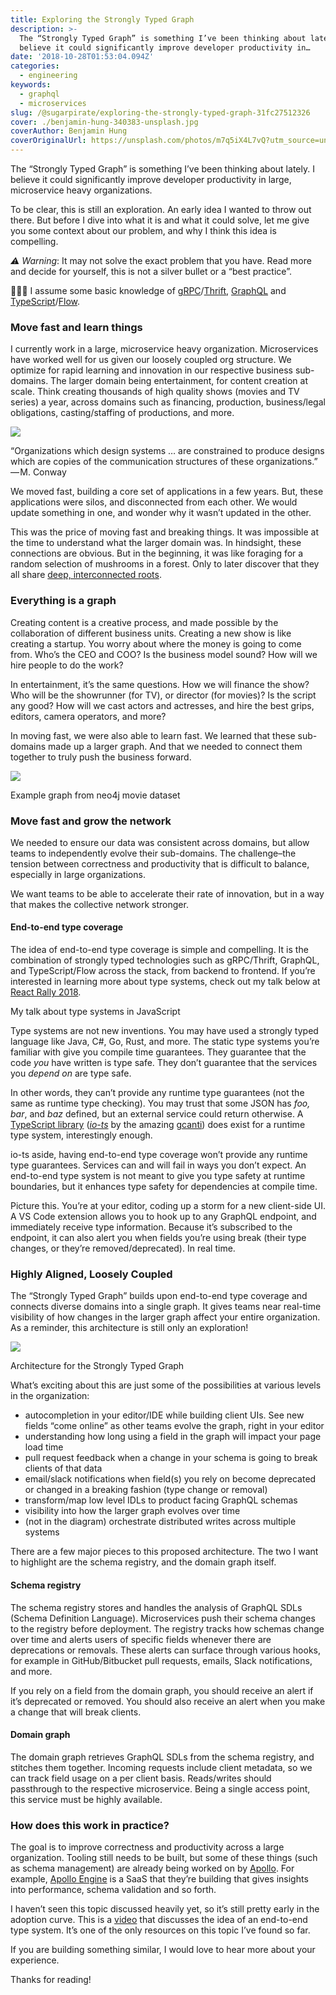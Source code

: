 ```yaml
---
title: Exploring the Strongly Typed Graph
description: >-
  The “Strongly Typed Graph” is something I’ve been thinking about lately. I
  believe it could significantly improve developer productivity in…
date: '2018-10-28T01:53:04.094Z'
categories:
  - engineering
keywords:
  - graphql
  - microservices
slug: /@sugarpirate/exploring-the-strongly-typed-graph-31fc27512326
cover: ./benjamin-hung-340383-unsplash.jpg
coverAuthor: Benjamin Hung
coverOriginalUrl: https://unsplash.com/photos/m7q5iX4L7vQ?utm_source=unsplash&utm_medium=referral&utm_content=creditCopyText
---
```


The “Strongly Typed Graph” is something I’ve been thinking about lately. I believe it could significantly improve developer productivity in large, microservice heavy organizations.

To be clear, this is still an exploration. An early idea I wanted to throw out there. But before I dive into what it is and what it could solve, let me give you some context about our problem, and why I think this idea is compelling.

_⚠️ Warning_: It may not solve the exact problem that you have. Read more and decide for yourself, this is not a silver bullet or a “best practice”.

👩🏻‍💻 I assume some basic knowledge of [gRPC](https://grpc.io/)/[Thrift](https://thrift.apache.org/), [GraphQL](https://graphql.org/) and [TypeScript](https://www.typescriptlang.org/)/[Flow](https://flow.org/).

### Move fast and learn things

I currently work in a large, microservice heavy organization. Microservices have worked well for us given our loosely coupled org structure. We optimize for rapid learning and innovation in our respective business sub-domains. The larger domain being entertainment, for content creation at scale. Think creating thousands of high quality shows (movies and TV series) a year, across domains such as financing, production, business/legal obligations, casting/staffing of productions, and more.

![](https://cdn-images-1.medium.com/max/800/1*II3IKcf1BWtrT6cmbdSfJg.png)

“Organizations which design systems … are constrained to produce designs which are copies of the communication structures of these organizations.” — M. Conway

We moved fast, building a core set of applications in a few years. But, these applications were silos, and disconnected from each other. We would update something in one, and wonder why it wasn’t updated in the other.

This was the price of moving fast and breaking things. It was impossible at the time to understand what the larger domain was. In hindsight, these connections are obvious. But in the beginning, it was like foraging for a random selection of mushrooms in a forest. Only to later discover that they all share [deep, interconnected roots](https://www.scientificamerican.com/article/strange-but-true-largest-organism-is-fungus/).

### Everything is a graph

Creating content is a creative process, and made possible by the collaboration of different business units. Creating a new show is like creating a startup. You worry about where the money is going to come from. Who’s the CEO and COO? Is the business model sound? How will we hire people to do the work?

In entertainment, it’s the same questions. How we will finance the show? Who will be the showrunner (for TV), or director (for movies)? Is the script any good? How will we cast actors and actresses, and hire the best grips, editors, camera operators, and more?

In moving fast, we were also able to learn fast. We learned that these sub-domains made up a larger graph. And that we needed to connect them together to truly push the business forward.

![](https://cdn-images-1.medium.com/max/600/1*lsQ-lcLu2J080Ym1dpy-tw.png)

Example graph from neo4j movie dataset

### Move fast and grow the network

We needed to ensure our data was consistent across domains, but allow teams to independently evolve their sub-domains. The challenge–the tension between correctness and productivity that is difficult to balance, especially in large organizations.

We want teams to be able to accelerate their rate of innovation, but in a way that makes the collective network stronger.

#### End-to-end type coverage

The idea of end-to-end type coverage is simple and compelling. It is the combination of strongly typed technologies such as gRPC/Thrift, GraphQL, and TypeScript/Flow across the stack, from backend to frontend. If you’re interested in learning more about type systems, check out my talk below at [React Rally 2018](https://youtu.be/y3uXazpAdwo).

My talk about type systems in JavaScript

Type systems are not new inventions. You may have used a strongly typed language like Java, C#, Go, Rust, and more. The static type systems you’re familiar with give you compile time guarantees. They guarantee that the code _you_ have written is type safe. They don’t guarantee that the services you _depend on_ are type safe.

In other words, they can’t provide any runtime type guarantees (not the same as runtime type checking). You may trust that some JSON has _foo, bar_, and _baz_ defined, but an external service could return otherwise. A [TypeScript library](https://github.com/gcanti/io-ts) ([_io-ts_](https://github.com/gcanti/io-ts) by the amazing [gcanti](https://medium.com/u/bde030ef1bdb)) does exist for a runtime type system, interestingly enough.

io-ts aside, having end-to-end type coverage won’t provide any runtime type guarantees. Services can and will fail in ways you don’t expect. An end-to-end type system is not meant to give you type safety at runtime boundaries, but it enhances type safety for dependencies at compile time.

Picture this. You’re at your editor, coding up a storm for a new client-side UI. A VS Code extension allows you to hook up to any GraphQL endpoint, and immediately receive type information. Because it’s subscribed to the endpoint, it can also alert you when fields you’re using break (their type changes, or they’re removed/deprecated). In real time.

### Highly Aligned, Loosely Coupled

The “Strongly Typed Graph” builds upon end-to-end type coverage and connects diverse domains into a single graph. It gives teams near real-time visibility of how changes in the larger graph affect your entire organization. As a reminder, this architecture is still only an exploration!

![](https://cdn-images-1.medium.com/max/800/1*Y140aFlCjLSsU0iZQvYpLA.png)

Architecture for the Strongly Typed Graph

What’s exciting about this are just some of the possibilities at various levels in the organization:

*   autocompletion in your editor/IDE while building client UIs. See new fields “come online” as other teams evolve the graph, right in your editor
*   understanding how long using a field in the graph will impact your page load time
*   pull request feedback when a change in your schema is going to break clients of that data
*   email/slack notifications when field(s) you rely on become deprecated or changed in a breaking fashion (type change or removal)
*   transform/map low level IDLs to product facing GraphQL schemas
*   visibility into how the larger graph evolves over time
*   (not in the diagram) orchestrate distributed writes across multiple systems

There are a few major pieces to this proposed architecture. The two I want to highlight are the schema registry, and the domain graph itself.

#### Schema registry

The schema registry stores and handles the analysis of GraphQL SDLs (Schema Definition Language). Microservices push their schema changes to the registry before deployment. The registry tracks how schemas change over time and alerts users of specific fields whenever there are deprecations or removals. These alerts can surface through various hooks, for example in GitHub/Bitbucket pull requests, emails, Slack notifications, and more.

If you rely on a field from the domain graph, you should receive an alert if it’s deprecated or removed. You should also receive an alert when you make a change that will break clients.

#### Domain graph

The domain graph retrieves GraphQL SDLs from the schema registry, and stitches them together. Incoming requests include client metadata, so we can track field usage on a per client basis. Reads/writes should passthrough to the respective microservice. Being a single access point, this service must be highly available.

### How does this work in practice?

The goal is to improve correctness and productivity across a large organization. Tooling still needs to be built, but some of these things (such as schema management) are already being worked on by [Apollo](https://apollographql.com). For example, [Apollo Engine](https://www.apollographql.com/engine) is a SaaS that they’re building that gives insights into performance, schema validation and so forth.

I haven’t seen this topic discussed heavily yet, so it’s still pretty early in the adoption curve. This is a [video](https://www.youtube.com/watch?v=S93i9wuZRhA) that discusses the idea of an end-to-end type system. It’s one of the only resources on this topic I’ve found so far.

If you are building something similar, I would love to hear more about your experience.

Thanks for reading!
